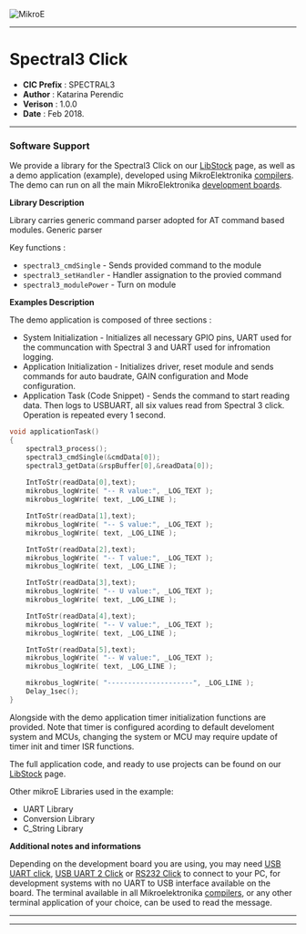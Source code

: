 ![MikroE](http://www.mikroe.com/img/designs/beta/logo_small.png)

---

# Spectral3 Click

- **CIC Prefix**  : SPECTRAL3
- **Author**      : Katarina Perendic
- **Verison**     : 1.0.0
- **Date**        : Feb 2018.

---

### Software Support

We provide a library for the Spectral3 Click on our [LibStock](https://libstock.mikroe.com/projects/view/2356/spectral-3-click) 
page, as well as a demo application (example), developed using MikroElektronika 
[compilers](http://shop.mikroe.com/compilers). The demo can run on all the main 
MikroElektronika [development boards](http://shop.mikroe.com/development-boards).

**Library Description**

Library carries generic command parser adopted for AT command based modules. 
Generic parser 

Key functions :

- ``` spectral3_cmdSingle ``` - Sends provided command to the module
- ``` spectral3_setHandler ``` - Handler assignation to the provied command
- ``` spectral3_modulePower ``` - Turn on module

**Examples Description**

The demo application is composed of three sections :

- System Initialization - Initializes all necessary GPIO pins, UART used for
the communcation with Spectral 3 and UART used for infromation logging.
- Application Initialization - Initializes driver, reset module and sends
commands for auto baudrate, GAIN configuration and Mode configuration.
- Application Task (Code Snippet) - Sends the command to start reading data.
Then logs to USBUART, all six values read from Spectral 3 click. Operation 
is repeated every 1 second.

```.c
void applicationTask()
{
    spectral3_process();
    spectral3_cmdSingle(&cmdData[0]);
    spectral3_getData(&rspBuffer[0],&readData[0]);
    
    IntToStr(readData[0],text);
    mikrobus_logWrite( "-- R value:", _LOG_TEXT );
    mikrobus_logWrite( text, _LOG_LINE );

    IntToStr(readData[1],text);
    mikrobus_logWrite( "-- S value:", _LOG_TEXT );
    mikrobus_logWrite( text, _LOG_LINE );

    IntToStr(readData[2],text);
    mikrobus_logWrite( "-- T value:", _LOG_TEXT );
    mikrobus_logWrite( text, _LOG_LINE );

    IntToStr(readData[3],text);
    mikrobus_logWrite( "-- U value:", _LOG_TEXT );
    mikrobus_logWrite( text, _LOG_LINE );

    IntToStr(readData[4],text);
    mikrobus_logWrite( "-- V value:", _LOG_TEXT );
    mikrobus_logWrite( text, _LOG_LINE );

    IntToStr(readData[5],text);
    mikrobus_logWrite( "-- W value:", _LOG_TEXT );
    mikrobus_logWrite( text, _LOG_LINE );

    mikrobus_logWrite( "---------------------", _LOG_LINE );
    Delay_1sec();
}
```

Alongside with the demo application timer initialization functions are provided.
Note that timer is configured acording to default develoment system and 
MCUs, changing the system or MCU may require update of timer init and timer ISR 
functions.

The full application code, and ready to use projects can be found on our 
[LibStock](https://libstock.mikroe.com/projects/view/2356/spectral-3-click) page.

Other mikroE Libraries used in the example:

- UART Library
- Conversion Library
- C_String Library

**Additional notes and informations**

Depending on the development board you are using, you may need 
[USB UART click](http://shop.mikroe.com/usb-uart-click), 
[USB UART 2 Click](http://shop.mikroe.com/usb-uart-2-click) or 
[RS232 Click](http://shop.mikroe.com/rs232-click) to connect to your PC, for 
development systems with no UART to USB interface available on the board. The 
terminal available in all Mikroelektronika 
[compilers](http://shop.mikroe.com/compilers), or any other terminal application 
of your choice, can be used to read the message.

---
---
